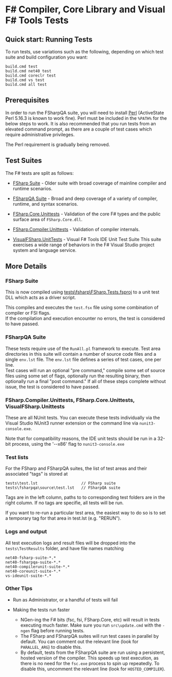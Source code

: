 # F# Compiler, Core Library and Visual F# Tools Tests

## Quick start: Running Tests

To run tests, use variations such as the following, depending on which test suite and build configuration you want:

    build.cmd test
    build.cmd net40 test
    build.cmd coreclr test
    build.cmd vs test
    build.cmd all test

## Prerequisites

In order to run the FSharpQA suite, you will need to install [Perl](http://www.perl.org/get.html) (ActiveState Perl 5.16.3 is known to work fine).
Perl must be included in the `%PATH%` for the below steps to work. It is also recommended that you run tests from an elevated command prompt, as there are a couple of test cases which require administrative privileges.

The Perl requirement is gradually being removed.

## Test Suites

The F# tests are split as follows:

* [FSharp Suite](tests/fsharp) - Older suite with broad coverage of mainline compiler and runtime scenarios.

* [FSharpQA Suite](tests/fsharpqa/Source) - Broad and deep coverage of a variety of compiler, runtime, and syntax scenarios.

* [FSharp.Core.Unittests](src/fsharp/FSharp.Core.Unittests) - Validation of the core F# types and the public surface area of `FSharp.Core.dll`.

* [FSharp.Compiler.Unittests](src/fsharp/FSharp.Compiler.Unittests) - Validation of compiler internals.

* [VisualFSharp.UnitTests](vsintegration/tests/unittests) - Visual F# Tools IDE Unit Test Suite
  This suite exercises a wide range of behaviors in the F# Visual Studio project system and language service.

## More Details

### FSharp Suite

This is now compiled using [tests\fsharp\FSharp.Tests.fsproj](tests/fsharp/FSharp.Tests.fsproj) to a unit test DLL which acts as a driver script.

This compiles and executes the `test.fsx` file using some combination of compiler or FSI flags.  
If the compilation and execution encounter no errors, the test is considered to have passed.

### FSharpQA Suite

These tests require use of the `RunAll.pl` framework to execute. 
Test area directories in this suite will contain a number of source code files and a single `env.lst` file. The `env.lst` file defines a series of test cases, one per line.  
Test cases will run an optional "pre command," compile some set of source files using some set of flags, optionally run the resulting binary, then optionally run a final "post command." 
If all of these steps complete without issue, the test is considered to have passed.

### FSharp.Compiler.Unittests, FSharp.Core.Unittests, VisualFSharp.Unittests

These are all NUnit tests. You can execute these tests individually via the Visual Studio NUnit3 runner 
extension or the command line via `nunit3-console.exe`.

Note that for compatibility reasons, the IDE unit tests should be run in a 32-bit process, 
using the '--x86' flag to `nunit3-console.exe`

### Test lists

For the FSharp and FSharpQA suites, the list of test areas and their associated "tags" is stored at

    tests\test.lst                   // FSharp suite
    tests\fsharpqa\source\test.lst   // FSharpQA suite

Tags are in the left column, paths to to corresponding test folders are in the right column.  If no tags are specifie, all tests will be run.

If you want to re-run a particular test area, the easiest way to do so is to set a temporary tag for that area in test.lst (e.g. "RERUN").

### Logs and output

All test execution logs and result files will be dropped into the `tests\TestResults` folder, and have file names matching

    net40-fsharp-suite-*.*
    net40-fsharpqa-suite-*.*
    net40-compilerunit-suite-*.*
    net40-coreunit-suite-*.*
    vs-ideunit-suite-*.*

### Other Tips

* Run as Administrator, or a handful of tests will fail

* Making the tests run faster
  * NGen-ing the F# bits (fsc, fsi, FSharp.Core, etc) will result in tests executing much faster. Make sure you run `src\update.cmd` with the `-ngen` flag before running tests.
  * The FSharp and FSharpQA suites will run test cases in parallel by default. You can comment out the relevant line (look for `PARALLEL_ARG`) to disable this.
  * By default, tests from the FSharpQA suite are run using a persistent, hosted version of the compiler. This speeds up test execution, as there is no need for the `fsc.exe` process to spin up repeatedly. To disable this, uncomment the relevant line (look for `HOSTED_COMPILER`).

